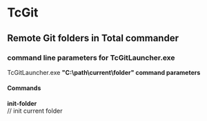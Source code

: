 
# TcGit  
## Remote Git folders in Total commander  


### command line parameters for TcGitLauncher.exe  

TcGitLauncher.exe __"C:\path\current\folder" command parameters__  

#### Commands  

__init-folder__  
	// init current folder  
  